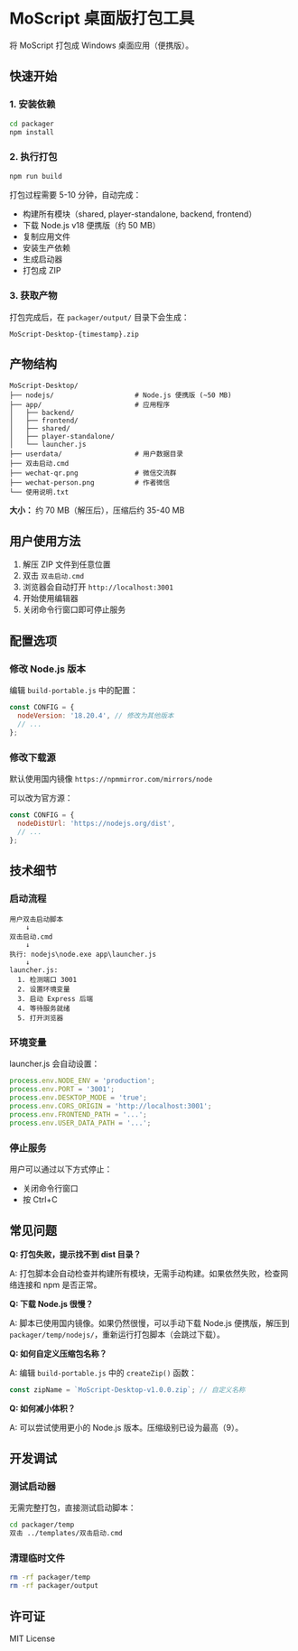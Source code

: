 # MoScript 桌面版打包工具

将 MoScript 打包成 Windows 桌面应用（便携版）。

## 快速开始

### 1. 安装依赖

```bash
cd packager
npm install
```

### 2. 执行打包

```bash
npm run build
```

打包过程需要 5-10 分钟，自动完成：
- 构建所有模块（shared, player-standalone, backend, frontend）
- 下载 Node.js v18 便携版（约 50 MB）
- 复制应用文件
- 安装生产依赖
- 生成启动器
- 打包成 ZIP

### 3. 获取产物

打包完成后，在 `packager/output/` 目录下会生成：

```
MoScript-Desktop-{timestamp}.zip
```

## 产物结构

```
MoScript-Desktop/
├── nodejs/                    # Node.js 便携版 (~50 MB)
├── app/                       # 应用程序
│   ├── backend/
│   ├── frontend/
│   ├── shared/
│   ├── player-standalone/
│   └── launcher.js
├── userdata/                  # 用户数据目录
├── 双击启动.cmd
├── wechat-qr.png              # 微信交流群
├── wechat-person.png          # 作者微信
└── 使用说明.txt
```

**大小：** 约 70 MB（解压后），压缩后约 35-40 MB

## 用户使用方法

1. 解压 ZIP 文件到任意位置
2. 双击 `双击启动.cmd`
3. 浏览器会自动打开 `http://localhost:3001`
4. 开始使用编辑器
5. 关闭命令行窗口即可停止服务

## 配置选项

### 修改 Node.js 版本

编辑 `build-portable.js` 中的配置：

```javascript
const CONFIG = {
  nodeVersion: '18.20.4', // 修改为其他版本
  // ...
};
```

### 修改下载源

默认使用国内镜像 `https://npmmirror.com/mirrors/node`

可以改为官方源：

```javascript
const CONFIG = {
  nodeDistUrl: 'https://nodejs.org/dist',
  // ...
};
```

## 技术细节

### 启动流程

```
用户双击启动脚本
    ↓
双击启动.cmd
    ↓
执行: nodejs\node.exe app\launcher.js
    ↓
launcher.js:
  1. 检测端口 3001
  2. 设置环境变量
  3. 启动 Express 后端
  4. 等待服务就绪
  5. 打开浏览器
```

### 环境变量

launcher.js 会自动设置：

```javascript
process.env.NODE_ENV = 'production';
process.env.PORT = '3001';
process.env.DESKTOP_MODE = 'true';
process.env.CORS_ORIGIN = 'http://localhost:3001';
process.env.FRONTEND_PATH = '...';
process.env.USER_DATA_PATH = '...';
```

### 停止服务

用户可以通过以下方式停止：
- 关闭命令行窗口
- 按 Ctrl+C

## 常见问题

**Q: 打包失败，提示找不到 dist 目录？**

A: 打包脚本会自动检查并构建所有模块，无需手动构建。如果依然失败，检查网络连接和 npm 是否正常。

**Q: 下载 Node.js 很慢？**

A: 脚本已使用国内镜像。如果仍然很慢，可以手动下载 Node.js 便携版，解压到 `packager/temp/nodejs/`，重新运行打包脚本（会跳过下载）。

**Q: 如何自定义压缩包名称？**

A: 编辑 `build-portable.js` 中的 `createZip()` 函数：

```javascript
const zipName = `MoScript-Desktop-v1.0.0.zip`; // 自定义名称
```

**Q: 如何减小体积？**

A: 可以尝试使用更小的 Node.js 版本。压缩级别已设为最高（9）。

## 开发调试

### 测试启动器

无需完整打包，直接测试启动脚本：

```bash
cd packager/temp
双击 ../templates/双击启动.cmd
```

### 清理临时文件

```bash
rm -rf packager/temp
rm -rf packager/output
```

## 许可证

MIT License
